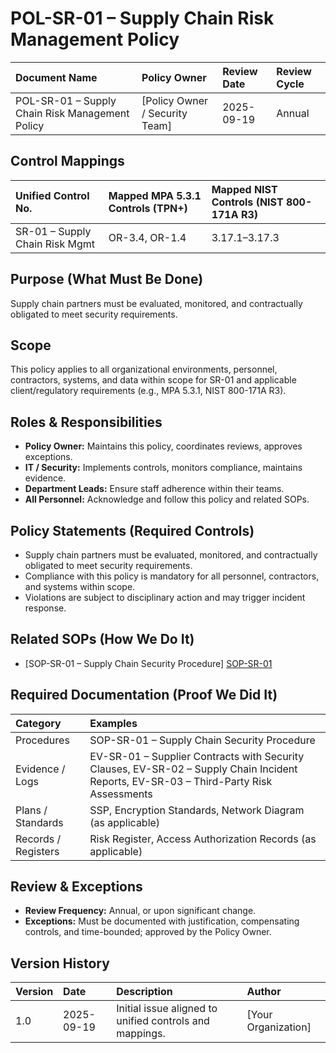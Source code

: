 # POL-SR-01 – Supply Chain Risk Management Policy

| Document Name | Policy Owner | Review Date | Review Cycle |
| :---- | :---- | :---- | :---- |
| POL-SR-01 – Supply Chain Risk Management Policy | [Policy Owner / Security Team] | 2025-09-19 | Annual |

## Control Mappings
| Unified Control No. | Mapped MPA 5.3.1 Controls (TPN+) | Mapped NIST Controls (NIST 800-171A R3) |
| :---- | :---- | :---- |
| SR-01 – Supply Chain Risk Mgmt | OR-3.4, OR-1.4 | 3.17.1–3.17.3 |

## Purpose (What Must Be Done)
Supply chain partners must be evaluated, monitored, and contractually obligated to meet security requirements.

## Scope
This policy applies to all organizational environments, personnel, contractors, systems, and data within scope for SR-01 and applicable client/regulatory requirements (e.g., MPA 5.3.1, NIST 800-171A R3).

## Roles & Responsibilities
- **Policy Owner:** Maintains this policy, coordinates reviews, approves exceptions.
- **IT / Security:** Implements controls, monitors compliance, maintains evidence.
- **Department Leads:** Ensure staff adherence within their teams.
- **All Personnel:** Acknowledge and follow this policy and related SOPs.

## Policy Statements (Required Controls)
- Supply chain partners must be evaluated, monitored, and contractually obligated to meet security requirements.
- Compliance with this policy is mandatory for all personnel, contractors, and systems within scope.
- Violations are subject to disciplinary action and may trigger incident response.

## Related SOPs (How We Do It)
- [SOP-SR-01 – Supply Chain Security Procedure] [SOP-SR-01]

## Required Documentation (Proof We Did It)
| Category | Examples |
| :-- | :-- |
| Procedures | SOP-SR-01 – Supply Chain Security Procedure |
| Evidence / Logs | EV-SR-01 – Supplier Contracts with Security Clauses, EV-SR-02 – Supply Chain Incident Reports, EV-SR-03 – Third-Party Risk Assessments |
| Plans / Standards | SSP, Encryption Standards, Network Diagram (as applicable) |
| Records / Registers | Risk Register, Access Authorization Records (as applicable) |

## Review & Exceptions
- **Review Frequency:** Annual, or upon significant change.
- **Exceptions:** Must be documented with justification, compensating controls, and time-bounded; approved by the Policy Owner.

## Version History
| Version | Date | Description | Author |
| :-- | :-- | :-- | :-- |
| 1.0 | 2025-09-19 | Initial issue aligned to unified controls and mappings. | [Your Organization] |

[SOP-SR-01]: ../standards_and_sops/SOP-SR-01_Supply_Chain_Security_Procedure.md
[EV-SR-01]: ../evidence/EV-SR-01_Supplier_Contracts_with_Security_Clauses.md
[EV-SR-02]: ../evidence/EV-SR-02_Supply_Chain_Incident_Reports.md
[EV-SR-03]: ../evidence/EV-SR-03_Third-Party_Risk_Assessments.md
